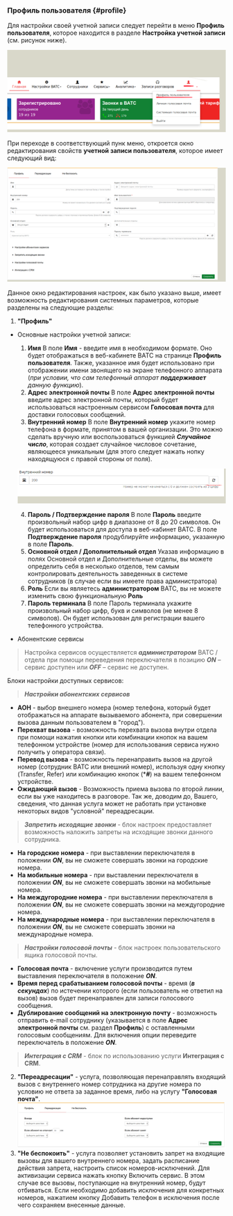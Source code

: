 ### Профиль пользователя {#profile}

Для настройки своей учетной записи следует перейти в меню **Профиль пользователя**, которое находится в разделе **Настройка учетной записи** (см. рисунок ниже).

!['login'](../img/User_management_1.png)

При переходе в соответствующий пунк меню, откроется окно редактирования свойств **учетной записи пользователя**, которое имеет следующий вид:

!['login'](../img/User_management_2.png)

Данное окно редактирования настроек, как было указано выше, имеет возможность редактирования системных параметров, которые разделены на следующие разделы:
1. **"Профиль"**
- Основные настройки учетной записи:
    1. **Имя**
    В поле **Имя** - введите имя в необходимом формате. Оно будет отображаться в веб-кабинете ВАТС на странице **Профиль пользователя**. Также, указанное имя будет использовано при отображении имени звонящего на экране телефонного аппарата (_при условии, что сам телефонный аппарат **поддерживает** данную функцию_).
    2. **Адрес электронной почты**
    В поле **Адрес электронной почты** введите адрес электронной почты, который будет использоваться настроенным сервисом **Голосовая почта** для доставки голосовых сообщений.
    3. **Внутренний номер**
    В поле **Внутренний номер** укажите номер телефона в формате, принятом в вашей организации. Это можно сделать вручную или воспользоваться функцией ***Случайное число***, которая создает случайное числовое сочетание, являющееся уникальным (для этого следует нажать нопку находящуюся с правой стороны от поля).

    !['login'](../img/User_management_3.png)

    4. **Пароль / Подтверждение пароля**
    В поле **Пароль** введите произвольный набор цифр в диапазоне от 8 до 20 символов. Он будет использоваться для доступа в веб-кабинет ВАТС.
    В поле **Подтверждение пароля** продублируйте информацию, указанную в поле **Пароль**.
    5. **Основной отдел / Дополнительный отдел**
    Указав информацию в полях Основной отдел и Дополнительные отделы, вы можете определить себя в несколько отделов, тем самым контролировать деятельность заведенных в системе сотрудников (в случае если вы имеете права администратора)
    6. **Роль**
    Если вы являетесь **администратором** ВАТС, вы не можете изменить свою функциональную **Роль**
    7. **Пароль терминала**
    В поле Пароль терминала укажите произвольный набор цифр, букв и символов (не менее 8 символов). Он будет использован для регистрации вашего телефонного устройства.
- Абонентские сервисы

> Настройка сервисов осуществляется ***администратором*** ВАТС / отдела при помощи переведения переключателя в позицию ***ON*** –сервис доступен или ***OFF*** – сервис не доступен.

Блоки настройки доступных сервисов:
> ***Настройки абонентских сервисов***
- **АОН** - выбор внешнего номера (номер телефона, который будет отображаться на аппарате вызываемого абонента, при совершении вызова данным пользователем в "город").
- **Перехват вызова** - возможность перехвата вызова внутри отдела при помощи нажатия кнопки или комбинации кнопок на вашем телефонном устройстве (номер для использования сервиса нужно получить у оператора связи).
- **Перевод вызова** - возможность перенаправить вызов на другой номер (сотрудник ВАТС или внешний номер), используя одну кнопку (Transfer, Refer) или комбинацию кнопок (****#***) на вашем телефонном устройстве.
- **Ожидающий вызов** - Возможность приема вызова по второй линии, если вы уже находитесь в разговоре. Так же, доводим до, Вашего, сведения, что данная услуга может не работать при установке некоторых видов "условной" переадресации.


> ***Запретить исходящие звонки*** - блок настроек предоставляет возможность наложить запреты на исходящие звонки данного сотрудника.
- **На городские номера** - при выставлении переключателя в положении ***ON***, вы не сможете совершать звонки на городские номера.
- **На мобильные номера** - при выставлении переключателя в положении ***ON***, вы не сможете совершать звонки на мобильные номера.
- **На междугородние номера** - при выставлении переключателя в положении ***ON***, вы не сможете совершать звонки на междугородние номера.
- **На международные номера** - при выставлении переключателя в положении ***ON***, вы не сможете совершать звонки на международные номера.

> ***Настройки голосовой почты*** - блок настроек пользовательского ящика голосовой почты.
- **Голосовая почта** - включение услуги производится путем выставления переключателя в положение ***ON***.
- **Время перед срабатыванием голосовой почты** - время (***в секундах***) по истечении которого (если пользователь не ответил на вызов) вызов будет перенаправлен для записи голосового сообщения.
- **Дублирование сообщений на электронную почту** - возможность отправить e-mail сотруднику (указывается в поле **Адрес электронной почты** см. раздел **Профиль**) с оставленными голосовым сообщениям. Для включения опции переведите переключатель в положение ***ON***.
> ***Интеграция с CRM*** - блок по использованию услуги **Интеграция с CRM**.

2. **"Переадресации"** - услуга, позволяющая перенаправлять входящий вызов с внутреннего номер сотрудника на другие номера по условию не ответа за заданное время, либо на услугу **"Голосовая почта"**.
 !['login'](../img/User_management_4.png)
3. **"Не беспокоить"** - услуга позволяет установить запрет на входящие вызовы для вашего внутреннего номера, задать расписание действия запрета, настроить список номеров-исключений. Для активизации сервиса нажать кнопку Включить сервис. В этом случае все вызовы, поступающие на внутренний номер, будут отбиваться. Если необходимо добавить исключения для конкретных номеров, нажатием кнопку Добавить телефон в исключения после чего сохраняем внесенные данные.